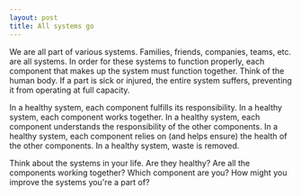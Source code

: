 ```yaml
---
layout: post
title: All systems go
---
```


We are all part of various systems. Families, friends, companies, teams, etc. are all systems. In order for these systems to function properly, each component that makes up the system must function together. Think of the human body. If a part is sick or injured, the entire system suffers, preventing it from operating at full capacity.

In a healthy system, each component fulfills its responsibility. In a healthy system, each component works together. In a healthy system, each component understands the responsibility of the other components. In a healthy system, each component relies on (and helps ensure) the health of the other components. In a healthy system, waste is removed.

Think about the systems in your life. Are they healthy? Are all the components working together? Which component are you? How might you improve the systems you're a part of?
